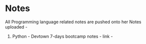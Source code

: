 # Notes
All Programming language related notes are pushed onto her
Notes uploaded - 
1. Python - Devtown 7-days bootcamp notes - link - 

